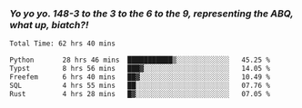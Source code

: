 ### ***Yo yo yo. 148-3 to the 3 to the 6 to the 9, representing the ABQ, what up, biatch?!***

<!--START_SECTION:waka-->

```txt
Total Time: 62 hrs 40 mins

Python       28 hrs 46 mins  ███████████▒░░░░░░░░░░░░░   45.25 %
Typst        8 hrs 56 mins   ███▓░░░░░░░░░░░░░░░░░░░░░   14.05 %
Freefem      6 hrs 40 mins   ██▓░░░░░░░░░░░░░░░░░░░░░░   10.49 %
SQL          4 hrs 55 mins   ██░░░░░░░░░░░░░░░░░░░░░░░   07.76 %
Rust         4 hrs 28 mins   █▓░░░░░░░░░░░░░░░░░░░░░░░   07.05 %
```

<!--END_SECTION:waka-->

<!--
**AJMC2002/AJMC2002** is a ✨ _special_ ✨ repository because its `README.md` (this file) appears on your GitHub profile.

Here are some ideas to get you started:

- 🔭 I’m currently working on ...
- 🌱 I’m currently learning ...
- 👯 I’m looking to collaborate on ...
- 🤔 I’m looking for help with ...
- 💬 Ask me about ...
- 📫 How to reach me: ...
- 😄 Pronouns: ...
- ⚡ Fun fact: ...
-->
